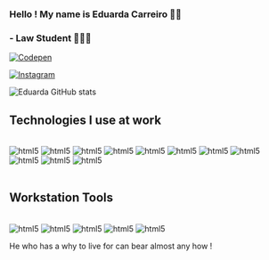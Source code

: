 

### Hello ! My name is Eduarda Carreiro 👋🏻 

### - Law Student 👩🏻‍💻

[![Codepen](https://img.shields.io/badge/Codepen-000000?style=for-the-badge&logo=codepen&logoColor=white)](https://codepen.io/Eduarda-Carreiro)

[![Instagram](https://img.shields.io/badge/Instagram-E4405F?style=for-the-badge&logo=instagram&logoColor=white)](https://www.instagram.com/eduardaccarreiro/)

![Eduarda GitHub stats](https://github-readme-stats.vercel.app/api?username=Educcarreiro&show_icons=true&theme=dark)

## Technologies I use at work

<div style="display: inline_block"><br/> 
  <img aling="center" alt="html5" src="https://img.shields.io/badge/Python-3776AB?style=for-the-badge&logo=python&logoColor=white" /> 
  <img aling="center" alt="html5" src="https://img.shields.io/badge/HTML-239120?style=for-the-badge&logo=html5&logoColor=white" /> 
  <img aling="center" alt="html5" src="https://img.shields.io/badge/CSS-239120?&style=for-the-badge&logo=css3&logoColor=white" /> 
<img aling="center" alt="html5" src="https://img.shields.io/badge/Markdown-000000?style=for-the-badge&logo=markdown&logoColor=white" /> 
<img aling="center" alt="html5" src="https://img.shields.io/badge/JavaScript-323330?style=for-the-badge&logo=javascript&logoColor=F7DF1E" /> 
<img aling="center" alt="html5" src="https://img.shields.io/badge/TypeScript-007ACC?style=for-the-badge&logo=typescript&logoColor=white" />
  <img aling="center" alt="html5" src="https://img.shields.io/badge/C%2B%2B-00599C?style=for-the-badge&logo=c%2B%2B&logoColor=white" /> 
  <img aling="center" alt="html5" scr="https://img.shields.io/badge/React-20232A?style=for-the-badge&logo=react&logoColor=61DAFB" /> 
<img aling="center" alt="html5" scr="https://img.shields.io/badge/React_Native-20232A?style=for-the-badge&logo=react&logoColor=61DAFB" /> 
  <img aling="center" alt="html5" scr="https://img.shields.io/badge/Angular-DD0031?style=for-the-badge&logo=angular&logoColor=white" /> 
<img aling="center" alt="html5" scr="https://img.shields.io/badge/MySQL-00000F?style=for-the-badge&logo=mysql&logoColor=white" />
</div></br>

## Workstation Tools 
<div style="display: inline_block"><br/> 
<img aling="center" alt="html5" src="https://img.shields.io/badge/Visual_Studio_Code-0078D4?style=for-the-badge&logo=visual%20studio%20code&logoColor=white" />
<img aling="center" alt="html5" src="https://img.shields.io/badge/Colab-F9AB00?style=for-the-badge&logo=googlecolab&color=525252" /> 
<img aling="center" alt="html5"  src="https://img.shields.io/badge/Eclipse-2C2255?style=for-the-badge&logo=eclipse&logoColor=white" /> 
<img aling="center" alt="html5" scr="https://img.shields.io/badge/Azure-blue?style=for-the-badge&logo=microsoft%20azure&logoColor=blue&labelColor=FFFFFF&link=https%3A%2F%2Fimages.app.goo.gl%2FK7PN1jYJd57x4q7A8" /> 
<img aling="center" alt="html5" scr=https://" />  




He who has a why to live for can bear almost any how ! 

